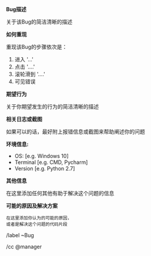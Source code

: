 **Bug描述**

关于该Bug的简洁清晰的描述

**如何重现**

重现该Bug的步骤依次是：
1. 进入 '...'
2. 点击 '....'
3. 滚轮滑到 '....'
4. 可见错误

**期望行为**

关于你期望发生的行为的简洁清晰的描述

**相关日志或截图**

如果可以的话，最好附上报错信息或截图来帮助阐述你的问题

**环境信息:**

 - OS: [e.g. Windows 10]
 - Terminal [e.g. CMD, Pycharm]
 - Version [e.g. Python 2.7]

**其他信息**

在这里添加任何其他有助于解决这个问题的信息

**可能的原因及解决方案**

```
在这里添加你认为的可能的原因，
或者是解决这个问题的代码片段
```


/label ~Bug

/cc @manager
